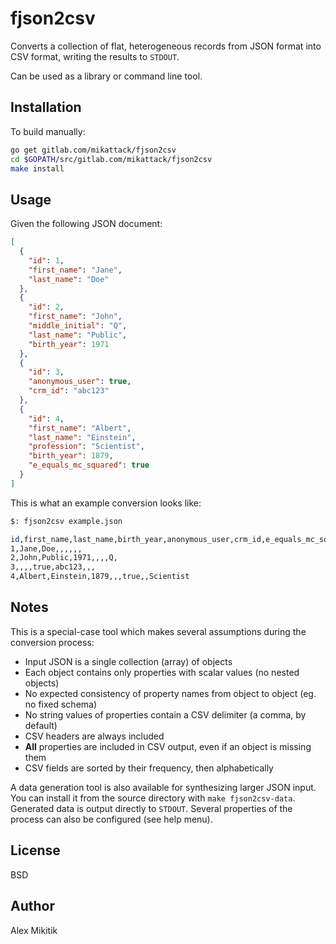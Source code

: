 # fjson2csv

Converts a collection of flat, heterogeneous records from JSON format into CSV format, writing the results to `STDOUT`.

Can be used as a library or command line tool.


## Installation

To build manually:

```sh
go get gitlab.com/mikattack/fjson2csv
cd $GOPATH/src/gitlab.com/mikattack/fjson2csv
make install
```


## Usage

Given the following JSON document:

```json
[
  {
    "id": 1,
    "first_name": "Jane",
    "last_name": "Doe"
  },
  {
    "id": 2,
    "first_name": "John",
    "middle_initial": "Q",
    "last_name": "Public",
    "birth_year": 1971
  },
  {
    "id": 3,
    "anonymous_user": true,
    "crm_id": "abc123"
  },
  {
    "id": 4,
    "first_name": "Albert",
    "last_name": "Einstein",
    "profession": "Scientist",
    "birth_year": 1879,
    "e_equals_mc_squared": true
  }
]
```

This is what an example conversion looks like:

```sh
$: fjson2csv example.json

id,first_name,last_name,birth_year,anonymous_user,crm_id,e_equals_mc_squared,middle_initial,profession
1,Jane,Doe,,,,,,
2,John,Public,1971,,,,Q,
3,,,,true,abc123,,,
4,Albert,Einstein,1879,,,true,,Scientist
```


## Notes

This is a special-case tool which makes several assumptions during the conversion process:

- Input JSON is a single collection (array) of objects
- Each object contains only properties with scalar values (no nested objects)
- No expected consistency of property names from object to object (eg. no fixed schema)
- No string values of properties contain a CSV delimiter (a comma, by default)
- CSV headers are always included
- **All** properties are included in CSV output, even if an object is missing them
- CSV fields are sorted by their frequency, then alphabetically

A data generation tool is also available for synthesizing larger JSON input. You can install it from the source directory with `make fjson2csv-data`. Generated data is output directly to `STDOUT`. Several properties of the process can also be configured (see help menu).


## License

BSD


## Author

Alex Mikitik